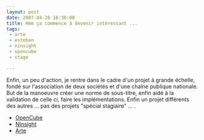 ```yaml
---
layout: post
date: 2007-04-26 16:30:00
title: Hmm ça commence à devenir intéressant ...
tags:
 - arte
 - esteban
 - ninsight
 - opencube
 - stage

---
```


Enfin, un peu d'action, je rentre dans le cadre d'un projet à grande échelle, fondé sur l'association de deux sociétés et d'une chaîne publique nationale. But de la manoeuvre créer une norme de sous-titre, enfin aidé à la validation de celle ci, faire les implémentations. Enfin un projet différents des autres ... pas des projets "spécial stagiaire" ... .

  * [OpenCube](http://www.opencubetech.com/)
  * [NInsight](http://www.ninsight.com/)
  * [Arte](http://www.arte.tv/)
